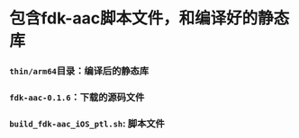 # 包含fdk-aac脚本文件，和编译好的静态库

### `thin/arm64`目录：编译后的静态库
### `fdk-aac-0.1.6`：下载的源码文件
### `build_fdk-aac_iOS_ptl.sh`: 脚本文件
